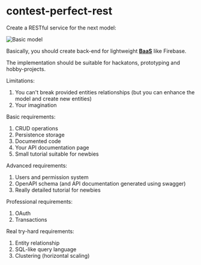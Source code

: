 # contest-perfect-rest

Create a RESTful service for the next model:

![Basic model](https://github.com/mchug/contest-perfect-rest/blob/master/contest-perfect-rest-basic-model.png)

Basically, you should create back-end for lightweight [**BaaS**](https://en.wikipedia.org/wiki/Mobile_backend_as_a_service) like Firebase. 

The implementation should be suitable for hackatons, prototyping and hobby-projects. 

Limitations:
1. You can't break provided entities relationships (but you can enhance the model and create new entities)
1. Your imagination

Basic requirements:
1. CRUD operations
1. Persistence storage
1. Documented code
1. Your API documentation page
1. Small tutorial suitable for newbies

Advanced requirements:
1. Users and permission system 
1. OpenAPI schema (and API documentation generated using swagger)
1. Really detailed tutorial for newbies

Professional requirements:
1. OAuth
1. Transactions

Real try-hard requirements:
1. Entity relationship
1. SQL-like query language
1. Clustering (horizontal scaling)